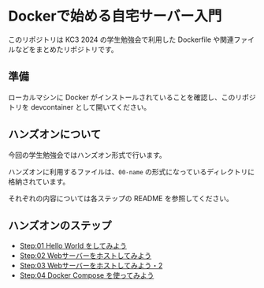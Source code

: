 # Dockerで始める自宅サーバー入門

このリポジトリは KC3 2024 の学生勉強会で利用した Dockerfile や関連ファイルなどをまとめたリポジトリです。

## 準備

ローカルマシンに Docker がインストールされていることを確認し、このリポジトリを devcontainer として開いてください。

## ハンズオンについて

今回の学生勉強会ではハンズオン形式で行います。

ハンズオンに利用するファイルは、`00-name` の形式になっているディレクトリに格納されています。

それぞれの内容については各ステップの README を参照してください。

## ハンズオンのステップ

- [Step:01 Hello World をしてみよう](./01-hello-world/README.md)
- [Step:02 Webサーバーをホストしてみよう](./02-nginx/README.md)
- [Step:03 Webサーバーをホストしてみよう・2](./03-nginx-custom/README.md)
- [Step:04 Docker Compose を使ってみよう](./04-compose/README.md)
